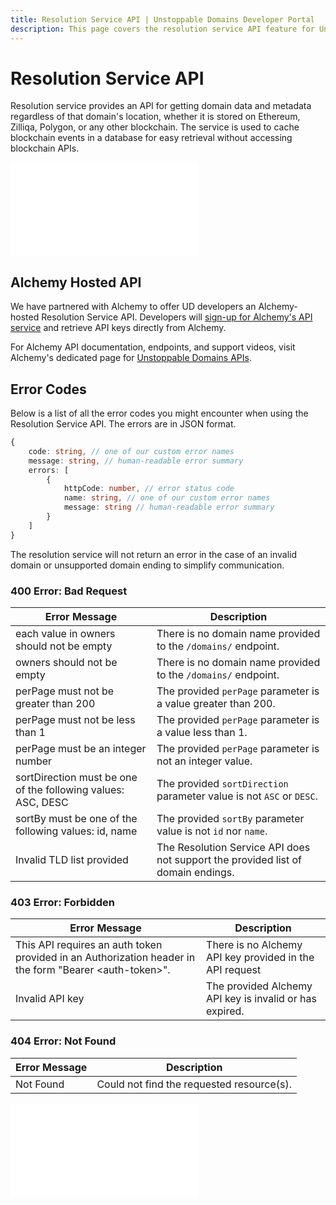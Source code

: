 ```yaml
---
title: Resolution Service API | Unstoppable Domains Developer Portal
description: This page covers the resolution service API feature for Unstoppable domains hosted by Alchemy.
---
```


# Resolution Service API

Resolution service provides an API for getting domain data and metadata regardless of that domain's location, whether it is stored on Ethereum, Zilliqa, Polygon, or any other blockchain. The service is used to cache blockchain events in a database for easy retrieval without accessing blockchain APIs.

<embed src="/snippets/_new-tld-warning.md" />

## Alchemy Hosted API

We have partnered with Alchemy to offer UD developers an Alchemy-hosted Resolution Service API. Developers will [sign-up for Alchemy's API service](https://auth.alchemyapi.io/signup?redirectUrl=https%3A%2F%2Fdashboard.alchemyapi.io%2Fsignup%2F%3Freferrer_origin%3Dhttps%3A%2F%2Fwww.google.com%2F) and retrieve API keys directly from Alchemy.

For Alchemy API documentation, endpoints, and support videos, visit Alchemy's dedicated page for [Unstoppable Domains APIs](https://docs.alchemy.com/alchemy/enhanced-apis/unstoppable-domains-apis).

## Error Codes

Below is a list of all the error codes you might encounter when using the Resolution Service API. The errors are in JSON format.

```typescript
{
    code: string, // one of our custom error names
    message: string, // human-readable error summary
    errors: [
        {
            httpCode: number, // error status code
            name: string, // one of our custom error names
            message: string // human-readable error summary
        }
    ]
}
```

The resolution service will not return an error in the case of an invalid domain or unsupported domain ending to simplify communication.

### 400 Error: Bad Request

| Error Message                                                | Description                                                                      |
| ------------------------------------------------------------ | -------------------------------------------------------------------------------- |
| each value in owners should not be empty                     | There is no domain name provided to the `/domains/` endpoint.                    |
| owners should not be empty                                   | There is no domain name provided to the `/domains/` endpoint.                    |
| perPage must not be greater than 200                         | The provided `perPage` parameter is a value greater than 200.                    |
| perPage must not be less than 1                              | The provided `perPage` parameter is a value less than 1.                         |
| perPage must be an integer number                            | The provided `perPage` parameter is not an integer value.                        |
| sortDirection must be one of the following values: ASC, DESC | The provided `sortDirection` parameter value is not `ASC` or `DESC`.             |
| sortBy must be one of the following values: id, name         | The provided `sortBy` parameter value is not `id` nor `name`.                    |
| Invalid TLD list provided                                    | The Resolution Service API does not support the provided list of domain endings. |

### 403 Error: Forbidden

| Error Message                                                                                            | Description                                             |
| -------------------------------------------------------------------------------------------------------- | ------------------------------------------------------- |
| This API requires an auth token provided in an Authorization header in the form "Bearer \<auth-token\>". | There is no Alchemy API key provided in the API request |
| Invalid API key                                                                                          | The provided Alchemy API key is invalid or has expired. |

### 404 Error: Not Found

| Error Message | Description                               |
| ------------- | ----------------------------------------- |
| Not Found     | Could not find the requested resource(s). |

<embed src="/snippets/_discord.md" />
